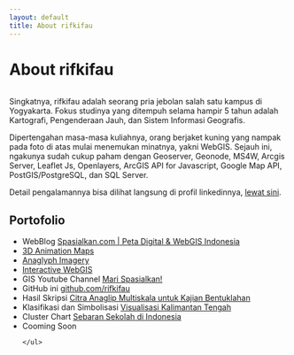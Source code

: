```yaml
---
layout: default
title: About rifkifau
---
```


<div class="post">
	<h1 class="pageTitle">About rifkifau</h1>
	<img src="{{ '/assets/img/malioboro.jpg' | prepend: site.baseurl }}" alt="">
	<p class="intro">Singkatnya, rifkifau adalah seorang pria jebolan salah satu kampus di Yogyakarta. Fokus studinya yang ditempuh selama hampir 5 tahun adalah Kartografi, Pengenderaan Jauh, dan Sistem Informasi Geografis.</p>
	<p>Dipertengahan masa-masa kuliahnya, orang berjaket kuning yang nampak pada foto di atas mulai menemukan minatnya, yakni WebGIS. Sejauh ini, ngakunya sudah cukup paham dengan Geoserver, Geonode, MS4W, Arcgis Server, Leaflet Js, Openlayers, ArcGIS API for Javascript, Google Map API, PostGIS/PostgreSQL, dan SQL Server.</p>
	<p>Detail pengalamannya bisa dilihat langsung di profil linkedinnya, <a href="https://www.linkedin.com/in/rifki-fauzi">lewat sini</a>.</p>
	<h2>Portofolio</h2>
	<ul>
  		<li>WebBlog <a href="https://spasialkan.com">Spasialkan.com | Peta Digital & WebGIS Indonesia</a></li>
  		<li><a href="https://3d.spasialkan.com">3D Animation Maps</a></li>
  		<li><a href="https://anaglyph.spasialkan.com">Anaglyph Imagery</a></li>
  		<li><a href="https://maps.spasialkan.com">Interactive WebGIS</a></li>
  		<li>GIS Youtube Channel <a href="https://www.youtube.com/channel/UCTiE-IYGCZehFW43Vo7r03A">Mari Spasialkan!</a></li>
  		<li>GitHub ini <a href="https://github.com/rifkifau">github.com/rifkifau</a></li>
			<li>Hasil Skripsi <a href="https://rifkifau.github.io/skripsi">Citra Anaglip Multiskala untuk Kajian Bentuklahan</a></li>
			<li>Klasifikasi dan Simbolisasi <a href="https://github.com/belajar-geostats">Visualisasi Kalimantan Tengah</a></li>
			<li>Cluster Chart <a href="https://rifkifau.github.io/webgis-cluster-chart">Sebaran Sekolah di Indonesia</a></li>
			<li>Cooming Soon</li>

  	</ul>
</div>
